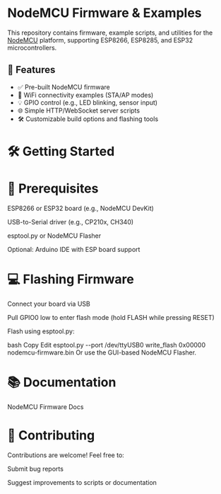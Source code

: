 # NodeMCU Firmware & Examples

This repository contains firmware, example scripts, and utilities for the [NodeMCU](https://nodemcu.readthedocs.io/en/release/) platform, supporting ESP8266, ESP8285, and ESP32 microcontrollers.

## 🚀 Features

- ✅ Pre-built NodeMCU firmware
- 📡 WiFi connectivity examples (STA/AP modes)
- 💡 GPIO control (e.g., LED blinking, sensor input)
- 🌐 Simple HTTP/WebSocket server scripts
- 🛠️ Customizable build options and flashing tools

# 🛠️ Getting Started
# 🔧 Prerequisites
ESP8266 or ESP32 board (e.g., NodeMCU DevKit)

USB-to-Serial driver (e.g., CP210x, CH340)

esptool.py or NodeMCU Flasher

Optional: Arduino IDE with ESP board support

# 💻 Flashing Firmware
Connect your board via USB

Pull GPIO0 low to enter flash mode (hold FLASH while pressing RESET)

Flash using esptool.py:

bash
Copy
Edit
esptool.py --port /dev/ttyUSB0 write_flash 0x00000 nodemcu-firmware.bin
Or use the GUI-based NodeMCU Flasher.


# 📚 Documentation
NodeMCU Firmware Docs

# 🤝 Contributing
Contributions are welcome! Feel free to:

Submit bug reports

Suggest improvements to scripts or documentation

